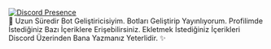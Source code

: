 [![Discord Presence](https://lanyard.cnrad.dev/api/889928756154748948)](https://discord.com/users/889928756154748948)  
👋 Uzun Süredir Bot Geliştiricisiyim. Botları Geliştirip Yayınlıyorum. Profilimde İstediğiniz Bazı İçeriklere Erişebilirsiniz. Ekletmek İstediğiniz İçerikleri Discord Üzerinden Bana Yazmanız Yeterlidir. ✨
